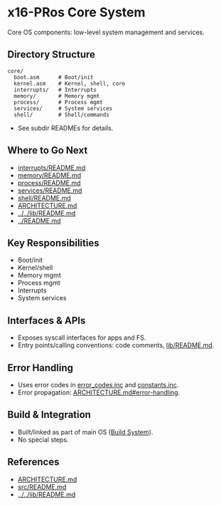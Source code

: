 # x16-PRos Core System

Core OS components: low-level system management and services.

## Directory Structure

```text
core/
  boot.asm      # Boot/init
  kernel.asm    # Kernel, shell, core
  interrupts/   # Interrupts
  memory/       # Memory mgmt
  process/      # Process mgmt
  services/     # System services
  shell/        # Shell/commands
```
- See subdir READMEs for details.

## Where to Go Next

- [interrupts/README.md][int-readme]
- [memory/README.md][mem-readme]
- [process/README.md][proc-readme]
- [services/README.md][svc-readme]
- [shell/README.md][shell-readme]
- [ARCHITECTURE.md][arch]
- [../../lib/README.md][lib-readme]
- [../README.md][src-readme]

## Key Responsibilities

- Boot/init
- Kernel/shell
- Memory mgmt
- Process mgmt
- Interrupts
- System services

## Interfaces & APIs

- Exposes syscall interfaces for apps and FS.
- Entry points/calling conventions: code comments, [lib/README.md][lib-readme].

## Error Handling

- Uses error codes in [error_codes.inc][error-codes] and [constants.inc][constants].
- Error propagation: [ARCHITECTURE.md#error-handling][arch-error-handling].

## Build & Integration

- Built/linked as part of main OS ([Build System][arch-build]).
- No special steps.

## References

- [ARCHITECTURE.md][arch]
- [src/README.md][src-readme]
- [../../lib/README.md][lib-readme]

<!-- Reference-style links -->
[arch]: ../../ARCHITECTURE.md
[arch-build]: ../../ARCHITECTURE.md#build-system
[arch-error-handling]: ../../ARCHITECTURE.md#error-handling
[src-readme]: ../README.md
[lib-readme]: ../../lib/README.md
[int-readme]: interrupts/README.md
[mem-readme]: memory/README.md
[proc-readme]: process/README.md
[svc-readme]: services/README.md
[shell-readme]: shell/README.md
[error-codes]: ../../lib/error_codes.inc
[constants]: ../../lib/constants.inc
